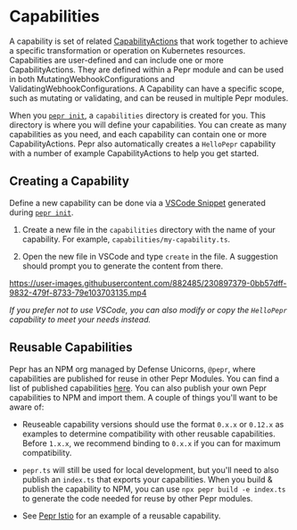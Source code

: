 # Capabilities

A capability is set of related [CapabilityActions](./actions.md) that work together to achieve a specific transformation or operation on Kubernetes resources. Capabilities are user-defined and can include one or more CapabilityActions. They are defined within a Pepr module and can be used in both MutatingWebhookConfigurations and ValidatingWebhookConfigurations. A Capability can have a specific scope, such as mutating or validating, and can be reused in multiple Pepr modules.

When you [`pepr init`](./cli.md#pepr-init), a `capabilities` directory is created for you. This directory is where you will define your capabilities. You can create as many capabilities as you need, and each capability can contain one or more CapabilityActions. Pepr also automatically creates a `HelloPepr` capability with a number of example CapabilityActions to help you get started.

## Creating a Capability

Define a new capability can be done via a [VSCode Snippet](https://code.visualstudio.com/docs/editor/userdefinedsnippets) generated during [`pepr init`](./cli.md#pepr-init).

1. Create a new file in the `capabilities` directory with the name of your capability. For example, `capabilities/my-capability.ts`.

1. Open the new file in VSCode and type `create` in the file. A suggestion should prompt you to generate the content from there.

https://user-images.githubusercontent.com/882485/230897379-0bb57dff-9832-479f-8733-79e103703135.mp4

_If you prefer not to use VSCode, you can also modify or copy the `HelloPepr` capability to meet your needs instead._


## Reusable Capabilities

Pepr has an NPM org managed by Defense Unicorns, `@pepr`, where capabilities are published for reuse in other Pepr Modules. You can find a list of published capabilities [here](https://www.npmjs.com/search?q=@pepr). You can also publish your own Pepr capabilities to NPM and import them.  A couple of things you'll want to be aware of:

- Reuseable capability versions should use the format `0.x.x` or `0.12.x` as examples to determine compatibility with other reusable capabilities. Before `1.x.x`, we recommend binding to `0.x.x` if you can for maximum compatibility.

- `pepr.ts` will still be used for local development, but you'll need to also publish an `index.ts` that exports your capabilities. When you build & publish the capability to NPM, you can use `npx pepr build -e index.ts` to generate the code needed for reuse by other Pepr modules.

- See [Pepr Istio](https://github.com/defenseunicorns/pepr-istio) for an example of a reusable capability.

